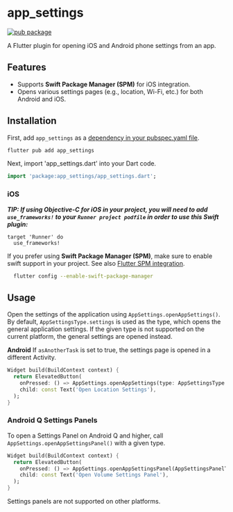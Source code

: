 # app_settings

[![pub package](https://img.shields.io/pub/v/app_settings.svg)](https://pub.dartlang.org/packages/app_settings)

A Flutter plugin for opening iOS and Android phone settings from an app.

## Features

- Supports **Swift Package Manager (SPM)** for iOS integration.
- Opens various settings pages (e.g., location, Wi-Fi, etc.) for both Android and iOS.

## Installation

First, add `app_settings` as a [dependency in your pubspec.yaml file](https://pub.dev/packages/app_settings).

```dart
flutter pub add app_settings
```

Next, import 'app_settings.dart' into your Dart code.

```dart
import 'package:app_settings/app_settings.dart';
```

### iOS

***TIP: If using Objective-C for iOS in your project, you will need to add `use_frameworks!` to your `Runner project podfile` in order to use this Swift plugin:***

```pod
target 'Runner' do
  use_frameworks!
```

If you prefer using **Swift Package Manager (SPM)**, make sure to enable swift support in your project.
See also [Flutter SPM integration](https://docs.flutter.dev/packages-and-plugins/swift-package-manager/for-app-developers).

```sh
  flutter config --enable-swift-package-manager 
```



## Usage

Open the settings of the application using `AppSettings.openAppSettings()`.
By default, `AppSettingsType.settings` is used as the type, which opens the general application settings.
If the given type is not supported on the current platform, the general settings are opened instead.

**Android** If `asAnotherTask` is set to true, the settings page is opened in a different Activity.

```dart
Widget build(BuildContext context) {
  return ElevatedButton(
    onPressed: () => AppSettings.openAppSettings(type: AppSettingsType.location),
    child: const Text('Open Location Settings'),
  );
}
```

### Android Q Settings Panels

To open a Settings Panel on Android Q and higher,
call `AppSettings.openAppSettingsPanel()` with a given type.

```dart
Widget build(BuildContext context) {
  return ElevatedButton(
    onPressed: () => AppSettings.openAppSettingsPanel(AppSettingsPanelType.volume),
    child: const Text('Open Volume Settings Panel'),
  );
}
```

Settings panels are not supported on other platforms.